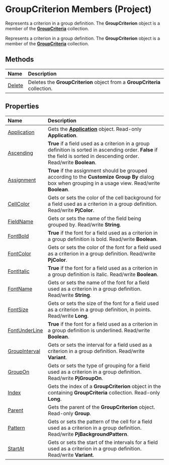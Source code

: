 
# GroupCriterion Members (Project)
Represents a criterion in a group definition. The  **GroupCriterion** object is a member of the **[GroupCriteria](b19beefb-bfe2-54ba-0835-11624e92bafc.md)** collection.

Represents a criterion in a group definition. The  **GroupCriterion** object is a member of the **[GroupCriteria](b19beefb-bfe2-54ba-0835-11624e92bafc.md)** collection.


## Methods



|**Name**|**Description**|
|:-----|:-----|
|[Delete](e1daa3ae-aa1d-ccfe-a670-97e821fa10ff.md)|Deletes the  **GroupCriterion** object from a **GroupCriteria** collection.|

## Properties



|**Name**|**Description**|
|:-----|:-----|
|[Application](2e8467b8-38d1-99e8-f00c-5a1f6ca973ad.md)|Gets the  **[Application](8eb91712-7784-a102-38c0-19bb056c27e9.md)** object. Read-only **Application**.|
|[Ascending](b2ee3635-29f1-d0b9-8b41-1c713697d3b4.md)|**True** if a field used as a criterion in a group definition is sorted in ascending order. **False** if the field is sorted in descending order. Read/write **Boolean**.|
|[Assignment](6735a668-ecfb-8618-36a7-cc7c4cdc39a0.md)|**True** if the assignment should be grouped according to the **Customize Group By** dialog box when grouping in a usage view. Read/write **Boolean**.|
|[CellColor](dcddcac1-e935-9e60-9611-5bf77267c5f1.md)|Gets or sets the color of the cell background for a field used as a criterion in a group definition. Read/write  **PjColor**.|
|[FieldName](64238cb9-0829-01ab-1195-41fc588d45bf.md)|Gets or sets the name of the field being grouped by. Read/write  **String**.|
|[FontBold](3efbb09f-53ab-a1f6-5880-1fd729a66669.md)|**True** if the font for a field used as a criterion in a group definition is bold. Read/write **Boolean**.|
|[FontColor](9765d7a2-0f6e-8fa1-210a-9ad138bae9a7.md)|Gets or sets the color of the font for a field used as a criterion in a group definition. Read/write  **PjColor**.|
|[FontItalic](db176109-6a39-e129-933e-1a5a1ce8c78a.md)|**True** if the font for a field used as a criterion in a group definition is italic. Read/write **Boolean**.|
|[FontName](3c106983-dfc8-7a67-72e7-0e41a0449204.md)|Gets or sets the name of the font for a field used as a criterion in a group definition. Read/write  **String**.|
|[FontSize](37e7b35b-06cf-aaaf-9bc4-c82daa5771e1.md)|Gets or sets the size of the font for a field used as a criterion in a group definition, in points. Read/write  **Long**.|
|[FontUnderLine](5df75029-98f7-38d4-dd3e-aff55bb38fc4.md)|**True** if the font for a field used as a criterion in a group definition is underlined. Read/write **Boolean**.|
|[GroupInterval](1944776c-0150-d901-79f1-cfb7c0c698f7.md)|Gets or sets the interval for a field used as a criterion in a group definition. Read/write  **Variant**.|
|[GroupOn](dd36cf16-9306-4cc7-904b-9e2ae364722f.md)|Gets or sets the type of grouping for a field used as a criterion in a group definition. Read/write  **PjGroupOn**.|
|[Index](6ceb92d1-ff15-b6f9-2d4c-d48f8eac608d.md)|Gets the index of a  **GroupCriterion** object in the containing **GroupCriteria** collection. Read-only **Long**.|
|[Parent](3ad873c4-5b3d-bc3f-77e0-1de87c65889a.md)|Gets the parent of the  **GroupCriterion** object. Read-only **Group**.|
|[Pattern](51553308-48a9-16cf-7bb9-0f142fd535f4.md)|Gets or sets the pattern of the cell for a field used as a criterion in a group definition. Read/write  **PjBackgroundPattern**.|
|[StartAt](27fa5bdb-c9a5-601f-ad0a-6bb50429fd28.md)|Gets or sets the start of the intervals for a field used as a criterion in a group definition. Read/write  **Variant**.|
